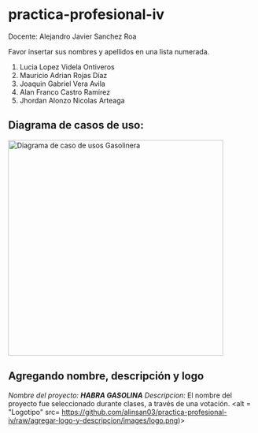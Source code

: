 # practica-profesional-iv

Docente: Alejandro Javier Sanchez Roa

Favor insertar sus nombres y apellidos en una lista numerada.

1. Lucia Lopez Videla Ontiveros
2. Mauricio Adrian Rojas Díaz 
3. Joaquin Gabriel Vera Avila
4. Alan Franco Castro Ramirez
5. Jhordan Alonzo Nicolas Arteaga


## Diagrama de casos de uso:

<img width="437" alt="Diagrama de caso de usos Gasolinera" src="https://github.com/user-attachments/assets/b6b4ebe6-9666-4dd2-9393-5fbffdd6ebcf">

## Agregando nombre, descripción y logo

*Nombre del proyecto:* **_HABRA GASOLINA_**
*Descripcion:* El nombre del proyecto fue seleccionado durante clases, a través de una votación.
<alt = "Logotipo" src= https://github.com/alinsan03/practica-profesional-iv/raw/agregar-logo-y-descripcion/images/logo.png)>
